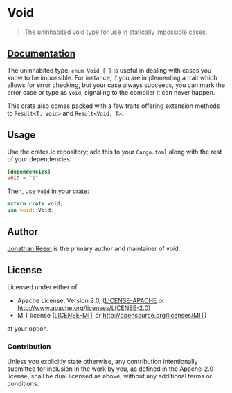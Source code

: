 # Void

> The uninhabited void type for use in statically impossible cases.

## [Documentation](https://crates.fyi/crates/void/1.0.1)

The uninhabited type, `enum Void { }` is useful in dealing with cases you
know to be impossible. For instance, if you are implementing a trait which
allows for error checking, but your case always succeeds, you can mark the
error case or type as `Void`, signaling to the compiler it can never happen.

This crate also comes packed with a few traits offering extension methods to
`Result<T, Void>` and `Result<Void, T>`.

## Usage

Use the crates.io repository; add this to your `Cargo.toml` along
with the rest of your dependencies:

```toml
[dependencies]
void = "1"
```

Then, use `Void` in your crate:

```rust
extern crate void;
use void::Void;
```

## Author

[Jonathan Reem](https://medium.com/@jreem) is the primary author and maintainer of void.

## License

Licensed under either of

 * Apache License, Version 2.0, ([LICENSE-APACHE](LICENSE-APACHE) or http://www.apache.org/licenses/LICENSE-2.0)
 * MIT license ([LICENSE-MIT](LICENSE-MIT) or http://opensource.org/licenses/MIT)

at your option.

### Contribution

Unless you explicitly state otherwise, any contribution intentionally
submitted for inclusion in the work by you, as defined in the Apache-2.0
license, shall be dual licensed as above, without any additional terms or
conditions.

